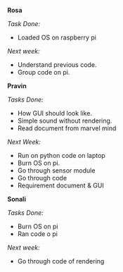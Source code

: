**Rosa**

_Task Done:_

- Loaded OS on raspberry pi

_Next week:_

- Understand previous code.
- Group code on pi.

**Pravin**

_Tasks Done:_

- How GUI should look like.
- Simple sound without rendering.
- Read document from marvel mind

_Next Week:_

- Run on python code on laptop
- Burn OS on pi.
- Go through sensor module
- Go through code
- Requirement document &amp; GUI

**Sonali**

_Tasks Done:_

- Burn OS on pi
- Ran code o pi

_Next week:_

- Go through code of rendering
